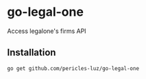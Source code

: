 # go-legal-one
Access legalone's firms API

## Installation

```bash
go get github.com/pericles-luz/go-legal-one
```